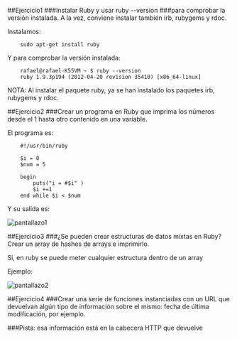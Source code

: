 ##Ejercicio1
###Instalar Ruby y usar
    ruby --version
###para comprobar la versión instalada. A la vez, conviene instalar también irb, rubygems y rdoc.


Instalamos:

        sudo apt-get install ruby
        
Y para comprobar la versión instalada:

        rafael@rafael-K55VM ~ $ ruby --version
        ruby 1.9.3p194 (2012-04-20 revision 35410) [x86_64-linux]
        
NOTA: Al instalar el paquete ruby, ya se han instalado los paquetes irb, rubygems y rdoc.


##Ejercicio2
###Crear un programa en Ruby que imprima los números desde el 1 hasta otro contenido en una variable.

El programa es:
    
        #!/usr/bin/ruby

        $i = 0
        $num = 5
        
        begin
            puts("i = #$i" )
            $i +=1
        end while $i < $num
        
Y su salida es:

![pantallazo1](https://dl.dropbox.com/s/mera0frjialp8re/pantallazo1.png)

##Ejercicio3
###¿Se pueden crear estructuras de datos mixtas en Ruby? Crear un array de hashes de arrays e imprimirlo.

Si, en ruby se puede meter cualquier estructura dentro de un array

Ejemplo:

![pantallazo2](https://dl.dropbox.com/s/1d0p0a3rcuayc2d/pantallazo2.png)

##Ejercicio4
###Crear una serie de funciones instanciadas con un URL que devuelvan algún tipo de información sobre el mismo: fecha de última modificación, por ejemplo. 

###Pista: esa información está en la cabecera HTTP que devuelve
